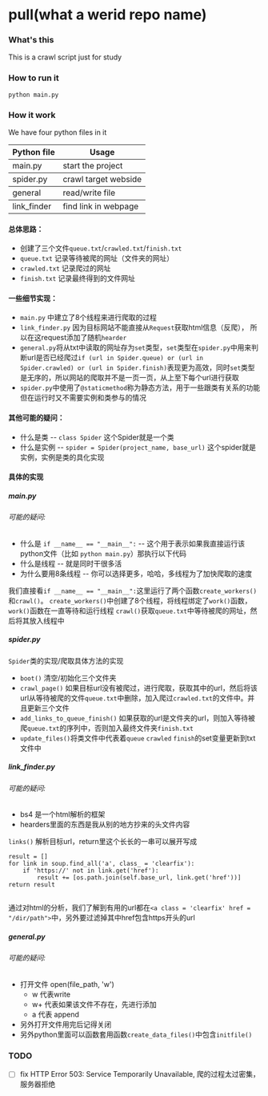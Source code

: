 # pull(what a werid repo name)

### What's this

This is a crawl script just for study

### How to run it

`python main.py`

### How it work

We have four python files in it

<table>
  <thead>
    <tr>
      <th>Python file</th>
      <th>Usage</th>
    </tr>
  </thead>
  <tbody>
    <tr>
      <td>main.py</td>
      <td>start the project</td>
    </tr>
  </tbody>
  <tbody>
    <tr>
      <td>spider.py</td>
      <td>crawl target webside</td>
    </tr>
  </tbody>
  <tbody>
    <tr>
      <td>general</td>
      <td>read/write file</td>
    </tr>
  </tbody>
  <tbody>
    <tr>
      <td>link_finder</td>
      <td>find link in webpage</td>
    </tr>
  </tbody>
</table>

#### 总体思路：
* 创建了三个文件`queue.txt`/`crawled.txt`/`finish.txt`
* `queue.txt` 记录等待被爬的网址（文件夹的网址）
* `crawled.txt` 记录爬过的网址
* `finish.txt` 记录最终得到的文件网址

#### 一些细节实现：
* `main.py` 中建立了8个线程来进行爬取的过程
* `link_finder.py` 因为目标网站不能直接从`Request`获取html信息（反爬）， 所以在这request添加了随机`hearder` 
* `general.py`将从txt中读取的网址存为`set`类型，`set`类型在`spider.py`中用来判断url是否已经爬过`if (url in Spider.queue) or (url in Spider.crawled) or (url in Spider.finish)`表现更为高效，同时`set`类型是无序的，所以网站的爬取并不是一页一页，从上至下每个url进行获取
* `spider.py`中使用了`@staticmethod`称为静态方法，用于一些跟类有关系的功能但在运行时又不需要实例和类参与的情况

#### 其他可能的疑问：
* 什么是类 -- `class Spider` 这个Spider就是一个类
* 什么是实例 -- `spider = Spider(project_name, base_url)` 这个spider就是实例，实例是类的具化实现


#### 具体的实现

##### main.py

###### 可能的疑问:
* 什么是 `if __name__ == "__main__":` -- 这个用于表示如果我直接运行该python文件（比如 `python main.py`）那执行以下代码
* 什么是线程 -- 就是同时干很多活
* 为什么要用8条线程 -- 你可以选择更多，哈哈，多线程为了加快爬取的速度

我们直接看`if __name__ == "__main__":`这里运行了两个函数`create_workers()`和`crawl()`。
`create_workers()`中创建了8个线程，将线程绑定了`work()`函数，`work()`函数在一直等待和运行线程
`crawl()`获取`queue.txt`中等待被爬的网址，然后将其放入线程中

##### spider.py

`Spider`类的实现/爬取具体方法的实现
- `boot()` 清空/初始化三个文件夹
- `crawl_page()` 如果目标url没有被爬过，进行爬取，获取其中的url，然后将该url从等待被爬的文件`queue.txt`中删除，加入爬过`crawled.txt`的文件中。并且更新三个文件
- `add_links_to_queue_finish()` 如果获取的url是文件夹的url，则加入等待被爬`queue.txt`的序列中，否则加入最终文件夹`finish.txt`
- `update_files()`将类文件中代表着`queue` `crawled` `finish`的set变量更新到txt文件中

##### link_finder.py

###### 可能的疑问:
* bs4 是一个html解析的框架
* hearders里面的东西是我从别的地方抄来的头文件内容

`links()` 解析目标url，return里这个长长的一串可以展开写成

```
result = []
for link in soup.find_all('a', class_ = 'clearfix'):
    if 'https://' not in link.get('href'):
        result += [os.path.join(self.base_url, link.get('href'))]
return result       
                
```

通过对html的分析，我们了解到有用的url都在`<a class = 'clearfix' href = "/dir/path">`中，另外要过滤掉其中href包含https开头的url

##### general.py

###### 可能的疑问:
* 打开文件 open(file_path, 'w')
  * w 代表write
  * w+ 代表如果该文件不存在，先进行添加
  * a 代表 append
* 另外打开文件用完后记得关闭
* 另外python里面可以函数套用函数`create_data_files()`中包含`initfile()`

### TODO

 - [ ] fix HTTP Error 503: Service Temporarily Unavailable, 爬的过程太过密集，服务器拒绝